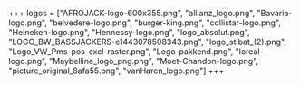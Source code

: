 +++
logos = ["AFROJACK-logo-600x355.png", "allianz_logo.png", "Bavaria-logo.png", "belvedere-logo.png", "burger-king.png", "collistar-logo.png", "Heineken-logo.png",  "Hennessy-logo.png", "logo_absolut.png", "LOGO_BW_BASSJACKERS-e1443078508343.png",  "logo_stibat_(2).png", "Logo_VW_Pms-pos-excl-raster.png", "Logo-pakkend.png", "loreal-logo.png", "Maybelline_logo_png.png", "Moet-Chandon-logo.png", "picture_original_8afa55.png", "vanHaren_logo.png"]
+++
